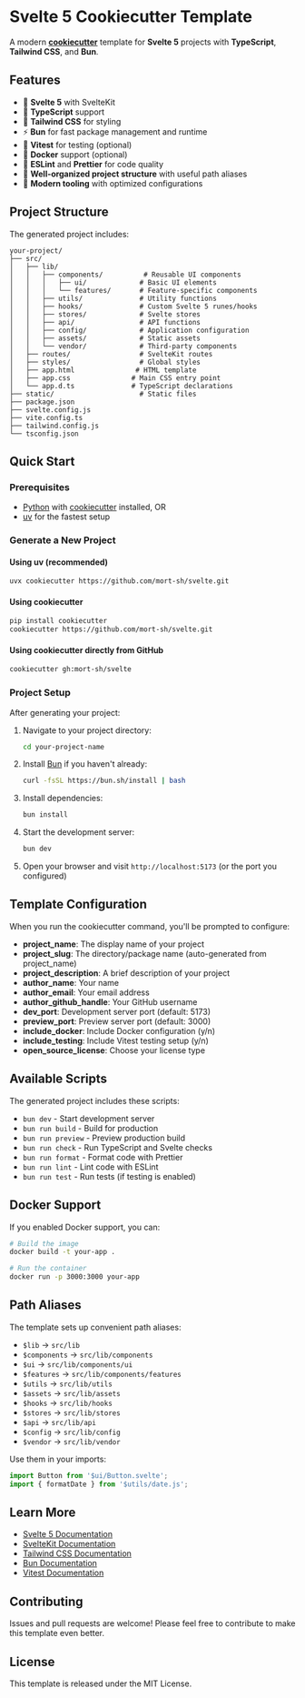 # Svelte 5 Cookiecutter Template

A modern **[cookiecutter](https://cookiecutter.readthedocs.io/)** template for **Svelte 5** projects with **TypeScript**, **Tailwind CSS**, and **Bun**.

## Features

- 🚀 **Svelte 5** with SvelteKit
- 📘 **TypeScript** support
- 🎨 **Tailwind CSS** for styling
- ⚡ **Bun** for fast package management and runtime
- 🧪 **Vitest** for testing (optional)
- 🐳 **Docker** support (optional)
- 🔧 **ESLint** and **Prettier** for code quality
- 📁 **Well-organized project structure** with useful path aliases
- 🎯 **Modern tooling** with optimized configurations

## Project Structure

The generated project includes:

```
your-project/
├── src/
│   ├── lib/
│   │   ├── components/          # Reusable UI components
│   │   │   ├── ui/             # Basic UI elements
│   │   │   └── features/       # Feature-specific components
│   │   ├── utils/              # Utility functions
│   │   ├── hooks/              # Custom Svelte 5 runes/hooks
│   │   ├── stores/             # Svelte stores
│   │   ├── api/                # API functions
│   │   ├── config/             # Application configuration
│   │   ├── assets/             # Static assets
│   │   └── vendor/             # Third-party components
│   ├── routes/                 # SvelteKit routes
│   ├── styles/                 # Global styles
│   ├── app.html               # HTML template
│   ├── app.css               # Main CSS entry point
│   └── app.d.ts              # TypeScript declarations
├── static/                     # Static files
├── package.json
├── svelte.config.js
├── vite.config.ts
├── tailwind.config.js
└── tsconfig.json
```

## Quick Start

### Prerequisites

- [Python](https://python.org) with [cookiecutter](https://cookiecutter.readthedocs.io/) installed, OR
- [uv](https://docs.astral.sh/uv/) for the fastest setup

### Generate a New Project

#### Using uv (recommended)

```bash
uvx cookiecutter https://github.com/mort-sh/svelte.git
```

#### Using cookiecutter

```bash
pip install cookiecutter
cookiecutter https://github.com/mort-sh/svelte.git
```

#### Using cookiecutter directly from GitHub

```bash
cookiecutter gh:mort-sh/svelte
```

### Project Setup

After generating your project:

1. Navigate to your project directory:
   ```bash
   cd your-project-name
   ```

2. Install [Bun](https://bun.sh/) if you haven't already:
   ```bash
   curl -fsSL https://bun.sh/install | bash
   ```

3. Install dependencies:
   ```bash
   bun install
   ```

4. Start the development server:
   ```bash
   bun dev
   ```

5. Open your browser and visit `http://localhost:5173` (or the port you configured)

## Template Configuration

When you run the cookiecutter command, you'll be prompted to configure:

- **project_name**: The display name of your project
- **project_slug**: The directory/package name (auto-generated from project_name)  
- **project_description**: A brief description of your project
- **author_name**: Your name
- **author_email**: Your email address
- **author_github_handle**: Your GitHub username
- **dev_port**: Development server port (default: 5173)
- **preview_port**: Preview server port (default: 3000)
- **include_docker**: Include Docker configuration (y/n)
- **include_testing**: Include Vitest testing setup (y/n)
- **open_source_license**: Choose your license type

## Available Scripts

The generated project includes these scripts:

- `bun dev` - Start development server
- `bun run build` - Build for production  
- `bun run preview` - Preview production build
- `bun run check` - Run TypeScript and Svelte checks
- `bun run format` - Format code with Prettier
- `bun run lint` - Lint code with ESLint
- `bun run test` - Run tests (if testing is enabled)

## Docker Support

If you enabled Docker support, you can:

```bash
# Build the image
docker build -t your-app .

# Run the container  
docker run -p 3000:3000 your-app
```

## Path Aliases

The template sets up convenient path aliases:

- `$lib` → `src/lib`
- `$components` → `src/lib/components`
- `$ui` → `src/lib/components/ui`
- `$features` → `src/lib/components/features`
- `$utils` → `src/lib/utils`
- `$assets` → `src/lib/assets`
- `$hooks` → `src/lib/hooks`
- `$stores` → `src/lib/stores`
- `$api` → `src/lib/api`
- `$config` → `src/lib/config`
- `$vendor` → `src/lib/vendor`

Use them in your imports:
```typescript
import Button from '$ui/Button.svelte';
import { formatDate } from '$utils/date.js';
```

## Learn More

- [Svelte 5 Documentation](https://svelte.dev/docs/svelte/overview)
- [SvelteKit Documentation](https://svelte.dev/docs/kit)
- [Tailwind CSS Documentation](https://tailwindcss.com/docs)
- [Bun Documentation](https://bun.sh/docs)
- [Vitest Documentation](https://vitest.dev/)

## Contributing

Issues and pull requests are welcome! Please feel free to contribute to make this template even better.

## License

This template is released under the MIT License.

